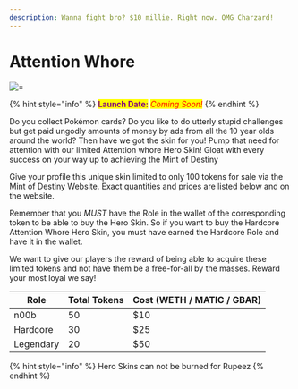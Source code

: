 ```yaml
---
description: Wanna fight bro? $10 millie. Right now. OMG Charzard!
---
```


# Attention Whore

![=](../../.gitbook/assets/skin-attention\_whore.jpg)

{% hint style="info" %}
<mark style="color:purple;">**Launch Date:**</mark> _<mark style="color:red;">Coming Soon!</mark>_
{% endhint %}

Do you collect Pokémon cards? Do you like to do utterly stupid challenges but get paid ungodly amounts of money by ads from all the 10 year olds around the world? Then have we got the skin for you! Pump that need for attention with our limited Attention whore Hero Skin! Gloat with every success on your way up to achieving the Mint of Destiny &#x20;

Give your profile this unique skin limited to only 100 tokens for sale via the Mint of Destiny Website. Exact quantities and prices are listed below and on the website.

Remember that you _MUST_ have the Role in the wallet of the corresponding token to be able to buy the Hero Skin. So if you want to buy the Hardcore Attention Whore Hero Skin, you must have earned the Hardcore Role and have it in the wallet.

We want to give our players the reward of being able to acquire these limited tokens and not have them be a free-for-all by the masses. Reward your most loyal we say!

| Role      | Total Tokens | Cost (WETH / MATIC / GBAR) |
| --------- | ------------ | -------------------------- |
| n00b      | 50           | $10                        |
| Hardcore  | 30           | $25                        |
| Legendary | 20           | $50                        |

{% hint style="info" %}
Hero Skins can not be burned for Rupeez
{% endhint %}

